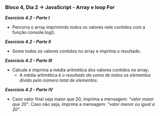 ### Bloco 4, Dia 2 -> JavaScript - Array e loop For

_**Exercício 4.2 - Parte I**_
 - Percorra o array imprimindo todos os valores nele contidos com a função console.log().

_**Exercício 4.2 - Parte II**_
 - Some todos os valores contidos no array e imprima o resultado.

_**Exercício 4.2 - Parte III**_
 - Calcule e imprima a média aritmética dos valores contidos no array;
    - A média aritmética é _o resultado da soma de todos os elementos divido pelo número total de elementos_.

_**Exercício 4.2 - Parte IV**_
 - Caso valor final seja maior que 20, imprima a mensagem: _"valor maior que 20"_. Caso não seja, imprima a mensagem: _"valor menor ou igual a 20"_.